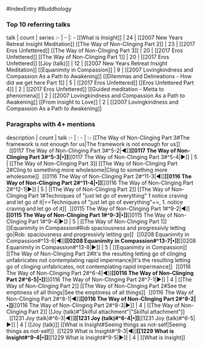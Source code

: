 #IndexEntry #Buddhology

### Top 10 referring talks
talk | count | series
:- | - |: -
[[What is Insight]] | 24 | [[2007 New Years Retreat Insight Meditation]]
[[The Way of Non-Clinging Part 2]] | 23 | [[2017 Eros Unfettered]]
[[The Way of Non-Clinging Part 3]] | 20 | [[2017 Eros Unfettered]]
[[The Way of Non-Clinging Part 1]] | 20 | [[2017 Eros Unfettered]]
[[Joy (talk)]] | 12 | [[2007 New Years Retreat Insight Meditation]]
[[Equanimity in Compassion]] | 9 | [[2007 Lovingkindness and Compassion As a Path to Awakening]]
[[Dilemmas and Delineations - How did we get here Part 1]] | 5 | [[2017 Eros Unfettered]]
[[Eros Unfettered Part 4]] | 2 | [[2017 Eros Unfettered]]
[[Guided meditation - Metta to phenomena]] | 2 | [[2007 Lovingkindness and Compassion As a Path to Awakening]]
[[From Insight to Love]] | 2 | [[2007 Lovingkindness and Compassion As a Path to Awakening]]

### Paragraphs with 4+ mentions
description | count | talk
:- | : - | :-
[[The Way of Non-Clinging Part 3#The framework is not enough for us\|The framework is not enough for us]] &nbsp;&nbsp;[[0117 The Way of Non-Clinging Part 3#^5-2\|◀]]**[[0117 The Way of Non-Clinging Part 3#^5-3\|•]]**[[0117 The Way of Non-Clinging Part 3#^5-4\|▶]] | 5 | [[The Way of Non-Clinging Part 3]]
[[The Way of Non-Clinging Part 2#Cling to something more wholesome\|Cling to something more wholesome]] &nbsp;&nbsp;[[0116 The Way of Non-Clinging Part 2#^11-3\|◀]]**[[0116 The Way of Non-Clinging Part 2#^11-4\|•]]**[[0116 The Way of Non-Clinging Part 2#^12-1\|▶]] | 5 | [[The Way of Non-Clinging Part 2]]
[[The Way of Non-Clinging Part 1#Techniques of "just let go of everything" 1 notice craving and let go of it\|==Techniques of "just let go of everything"==, 1. notice craving and let go of it]] &nbsp;&nbsp;[[0115 The Way of Non-Clinging Part 1#^9-2\|◀]]**[[0115 The Way of Non-Clinging Part 1#^9-3\|•]]**[[0115 The Way of Non-Clinging Part 1#^9-4\|▶]] | 5 | [[The Way of Non-Clinging Part 1]]
[[Equanimity in Compassion#Rob spaciousness and progressivly letting go\|Rob: spaciousness and progressivly letting go]] &nbsp;&nbsp;[[0208 Equanimity in Compassion#^13-6\|◀]]**[[0208 Equanimity in Compassion#^13-7\|•]]**[[0208 Equanimity in Compassion#^13-8\|▶]] | 5 | [[Equanimity in Compassion]]
[[The Way of Non-Clinging Part 2#It's the resulting letting go of clinging unfabricates not contemplating rapid impermance\|It's the resulting letting go of clinging unfabricates, not contemplating rapid impermance]] &nbsp;&nbsp;[[0116 The Way of Non-Clinging Part 2#^6-4\|◀]]**[[0116 The Way of Non-Clinging Part 2#^6-5\|•]]**[[0116 The Way of Non-Clinging Part 2#^7-1\|▶]] | 4 | [[The Way of Non-Clinging Part 2]]
[[The Way of Non-Clinging Part 2#See the emptiness of all things\|See the emptiness of all things]] &nbsp;&nbsp;[[0116 The Way of Non-Clinging Part 2#^8-1\|◀]]**[[0116 The Way of Non-Clinging Part 2#^8-2\|•]]**[[0116 The Way of Non-Clinging Part 2#^8-3\|▶]] | 4 | [[The Way of Non-Clinging Part 2]]
[[Joy (talk)#"Skilful attachment"\|"Skilful attachment"]] &nbsp;&nbsp;[[1231 Joy (talk)#^6-3\|◀]]**[[1231 Joy (talk)#^6-4\|•]]**[[1231 Joy (talk)#^6-5\|▶]] | 4 | [[Joy (talk)]]
[[What is Insight#Seeing things as not-self\|Seeing things as not-self]] &nbsp;&nbsp;[[1229 What is Insight#^9-3\|◀]]**[[1229 What is Insight#^9-4\|•]]**[[1229 What is Insight#^9-5\|▶]] | 4 | [[What is Insight]]

